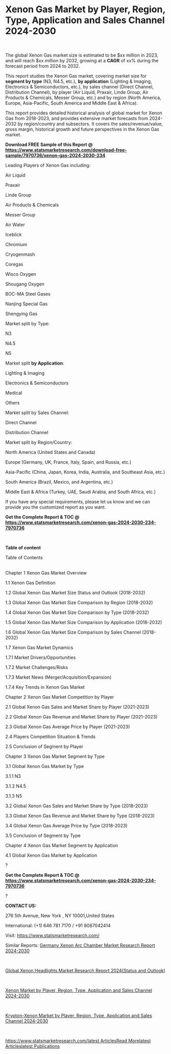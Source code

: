 <h1>Xenon Gas Market by Player, Region, Type, Application and Sales Channel 2024-2030</h1><br/><p>The global Xenon Gas market size is estimated to be $xx million in 2023, and will reach $xx million by 2032, growing at a <strong>CAGR</strong> of xx% during the forecast period from 2024 to 2032.</p>
 
 
 
 <p>This report studies the Xenon Gas market, covering market size for <strong>segment by type</strong> (N3, N4.5, etc.), <strong>by application</strong> (Lighting & Imaging, Electronics & Semiconductors, etc.), by sales channel (Direct Channel, Distribution Channel), by player (Air Liquid, Praxair, Linde Group, Air Products & Chemicals, Messer Group, etc.) and by region (North America, Europe, Asia-Pacific, South America and Middle East & Africa).</p>
 
 
 
 <p>This report provides detailed historical analysis of global market for Xenon Gas from 2018-2023, and provides extensive market forecasts from 2024-2032 by region/country and subsectors. It covers the sales/revenue/value, gross margin, historical growth and future perspectives in the Xenon Gas market.</p>
 
 
 
 <p><strong>Download FREE Sample of this Report @ <a href="https://www.statsmarketresearch.com/download-free-sample/7970736/xenon-gas-2024-2030-234">https://www.statsmarketresearch.com/download-free-sample/7970736/xenon-gas-2024-2030-234</a></strong></p>
 
 
 
 <p>Leading Players of Xenon Gas including:</p>
 
 
 
 <p>Air Liquid</p>
 
 
 
 <p>Praxair</p>
 
 
 
 <p>Linde Group</p>
 
 
 
 <p>Air Products & Chemicals</p>
 
 
 
 <p>Messer Group</p>
 
 
 
 <p>Air Water</p>
 
 
 
 <p>Iceblick</p>
 
 
 
 <p>Chromium</p>
 
 
 
 <p>Cryogenmash</p>
 
 
 
 <p>Coregas</p>
 
 
 
 <p>Wisco Oxygen</p>
 
 
 
 <p>Shougang Oxygen</p>
 
 
 
 <p>BOC-MA Steel Gases</p>
 
 
 
 <p>Nanjing Special Gas</p>
 
 
 
 <p>Shengying Gas</p>
 
 
 
 <p>Market split by Type:</p>
 
 
 
 <p>N3</p>
 
 
 
 <p>N4.5</p>
 
 
 
 <p>N5</p>
 
 
 
 <p>Market split <strong>by Application</strong>:</p>
 
 
 
 <p>Lighting & Imaging</p>
 
 
 
 <p>Electronics & Semiconductors</p>
 
 
 
 <p>Medical</p>
 
 
 
 <p>Others</p>
 
 
 
 <p>Market split by Sales Channel:</p>
 
 
 
 <p>Direct Channel</p>
 
 
 
 <p>Distribution Channel</p>
 
 
 
 <p>Market split by Region/Country:</p>
 
 
 
 <p>North America (United States and Canada)</p>
 
 
 
 <p>Europe (Germany, UK, France, Italy, Spain, and Russia, etc.)</p>
 
 
 
 <p>Asia-Pacific (China, Japan, Korea, India, Australia, and Southeast Asia, etc.)</p>
 
 
 
 <p>South America (Brazil, Mexico, and Argentina, etc.)</p>
 
 
 
 <p>Middle East & Africa (Turkey, UAE, Saudi Arabia, and South Africa, etc.)</p>
 
 
 
 <p>If you have any special requirements, please let us know and we can provide you the customized report as you want.</p>
 
 
 
 <div><b>Get the Complete Report & TOC @ <a href="https://www.statsmarketresearch.com/xenon-gas-2024-2030-234-7970736">https://www.statsmarketresearch.com/xenon-gas-2024-2030-234-7970736</a></b></div>
 
 
 
 <p><br />
 
 <b>Table of content</b></p>
 
 
 
 <p>Table of Contents<br />
 
 <br />
 
 Chapter 1 Xenon Gas Market Overview<br />
 
 1.1 Xenon Gas Definition<br />
 
 1.2 Global Xenon Gas Market Size Status and Outlook (2018-2032)<br />
 
 1.3 Global Xenon Gas Market Size Comparison by Region (2018-2032)<br />
 
 1.4 Global Xenon Gas Market Size Comparison by Type (2018-2032)<br />
 
 1.5 Global Xenon Gas Market Size Comparison by Application (2018-2032)<br />
 
 1.6 Global Xenon Gas Market Size Comparison by Sales Channel (2018-2032)<br />
 
 1.7 Xenon Gas Market Dynamics<br />
 
 1.7.1 Market Drivers/Opportunities<br />
 
 1.7.2 Market Challenges/Risks<br />
 
 1.7.3 Market News (Merger/Acquisition/Expansion)<br />
 
 1.7.4 Key Trends in Xenon Gas Market<br />
 
 Chapter 2 Xenon Gas Market Competition by Player<br />
 
 2.1 Global Xenon Gas Sales and Market Share by Player (2021-2023)<br />
 
 2.2 Global Xenon Gas Revenue and Market Share by Player (2021-2023)<br />
 
 2.3 Global Xenon Gas Average Price by Player (2021-2023)<br />
 
 2.4 Players Competition Situation & Trends<br />
 
 2.5 Conclusion of Segment by Player<br />
 
 Chapter 3 Xenon Gas Market Segment by Type<br />
 
 3.1 Global Xenon Gas Market by Type<br />
 
 3.1.1 N3<br />
 
 3.1.2 N4.5<br />
 
 3.1.3 N5<br />
 
 3.2 Global Xenon Gas Sales and Market Share by Type (2018-2023)<br />
 
 3.3 Global Xenon Gas Revenue and Market Share by Type (2018-2023)<br />
 
 3.4 Global Xenon Gas Average Price by Type (2018-2023)<br />
 
 3.5 Conclusion of Segment by Type<br />
 
 Chapter 4 Xenon Gas Market Segment by Application<br />
 
 4.1 Global Xenon Gas Market by Application<br />
 
 ? </p>
 
 
 
 <div><b>Get the Complete Report & TOC @ <a href="https://www.statsmarketresearch.com/xenon-gas-2024-2030-234-7970736">https://www.statsmarketresearch.com/xenon-gas-2024-2030-234-7970736</a></b></div>
 
 
 
 <p>? </p>
 
 
 
 <p><b>CONTACT US:</b><br />
 
 276 5th Avenue, New York , NY 10001,United States<br />
 
 International: (+1) 646 781 7170 / +91 8087042414<br />
 
 Visit: <a href="https://www.statsmarketresearch.com/">https://www.statsmarketresearch.com/</a><br />
 
 Similar Reports: <a href="https://www.statsmarketresearch.com/xenon-gas-2024-2030-234-7970736">Germany Xenon Arc Chamber Market Research Report 2024-2030</a><br />
 
 <br />
 
 <a href="https://www.statsmarketresearch.com/xenon-gas-2024-2030-234-7970736">Global Xenon Headlights Market Research Report 2024(Status and Outlook)</a><br />
 
 <br />
 
 <a href="https://www.statsmarketresearch.com/xenon-gas-2024-2030-234-7970736">Xenon Market by Player, Region, Type, Application and Sales Channel 2024-2030</a><br />
 
 <br />
 
 <a href="https://www.statsmarketresearch.com/xenon-gas-2024-2030-234-7970736">Krypton-Xenon Market by Player, Region, Type, Application and Sales Channel 2024-2030</a><br />
 
 <br />
 
 <a href="https://gyeongbokgung.com">https://www.statsmarketresearch.com/</a><a href="https://hallyeomaritime.com">latest Articles</a><a href="https://jingwansa.com">Read More</a><a href="https://nguoiviet.jp/">latest Articles</a><a href="https://www.intelmarketresearch.com/">latest Publications</a></p>